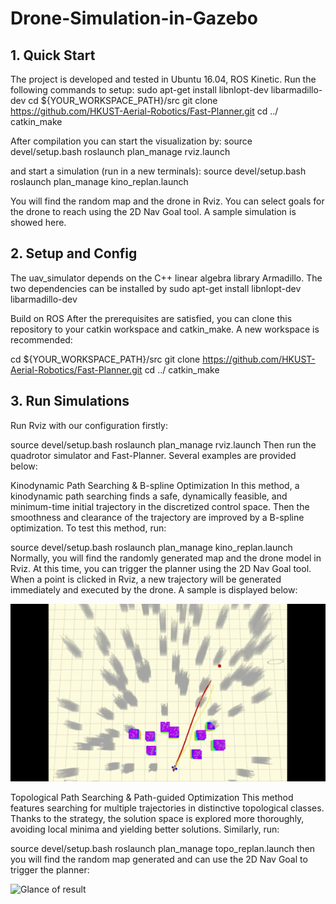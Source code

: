 # Drone-Simulation-in-Gazebo

## 1. Quick Start
The project is developed and tested in Ubuntu 16.04, ROS Kinetic. Run the following commands to setup:
 sudo apt-get install libnlopt-dev libarmadillo-dev
 cd ${YOUR_WORKSPACE_PATH}/src
 git clone https://github.com/HKUST-Aerial-Robotics/Fast-Planner.git
 cd ../
 catkin_make
 
After compilation you can start the visualization by:
source devel/setup.bash
roslaunch plan_manage rviz.launch 

and start a simulation (run in a new terminals):
source devel/setup.bash
roslaunch plan_manage kino_replan.launch

You will find the random map and the drone in Rviz. You can select goals for the drone to reach using the 2D Nav Goal tool. A sample simulation is showed here.

## 2. Setup and Config
The uav_simulator depends on the C++ linear algebra library Armadillo. The two dependencies can be installed by
sudo apt-get install libnlopt-dev libarmadillo-dev 

Build on ROS
After the prerequisites are satisfied, you can clone this repository to your catkin workspace and catkin_make. A new workspace is recommended:

  cd ${YOUR_WORKSPACE_PATH}/src
  git clone https://github.com/HKUST-Aerial-Robotics/Fast-Planner.git
  cd ../
  catkin_make
  
## 3. Run Simulations
Run Rviz with our configuration firstly:

  <!-- go to your workspace and run: -->
  source devel/setup.bash
  roslaunch plan_manage rviz.launch
Then run the quadrotor simulator and Fast-Planner. Several examples are provided below:

Kinodynamic Path Searching & B-spline Optimization
In this method, a kinodynamic path searching finds a safe, dynamically feasible, and minimum-time initial trajectory in the discretized control space. Then the smoothness and clearance of the trajectory are improved by a B-spline optimization. To test this method, run:

  <!-- open a new terminal, go to your workspace and run: -->
  source devel/setup.bash
  roslaunch plan_manage kino_replan.launch
Normally, you will find the randomly generated map and the drone model in Rviz. At this time, you can trigger the planner using the 2D Nav Goal tool. When a point is clicked in Rviz, a new trajectory will be generated immediately and executed by the drone. A sample is displayed below:

![Glance of result](ral19_3.gif)

Topological Path Searching & Path-guided Optimization
This method features searching for multiple trajectories in distinctive topological classes. Thanks to the strategy, the solution space is explored more thoroughly, avoiding local minima and yielding better solutions. Similarly, run:

  <!-- open a new terminal, go to your workspace and run: -->
  source devel/setup.bash
  roslaunch plan_manage topo_replan.launch
then you will find the random map generated and can use the 2D Nav Goal to trigger the planner:

![Glance of result](icra20_3.gif)
